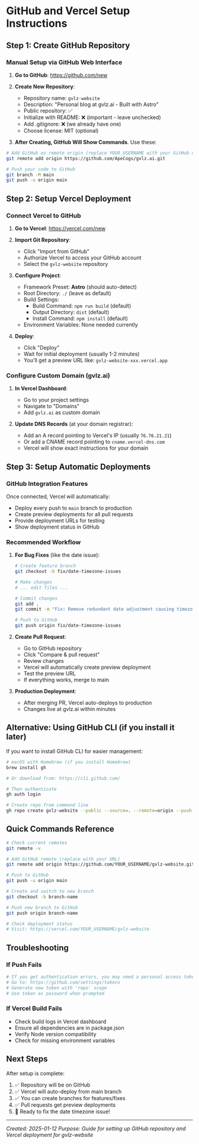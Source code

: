# GitHub and Vercel Setup Instructions

## Step 1: Create GitHub Repository

### Manual Setup via GitHub Web Interface

1. **Go to GitHub**: https://github.com/new
2. **Create New Repository**:
   - Repository name: `gvlz-website`
   - Description: "Personal blog at gvlz.ai - Built with Astro"
   - Public repository: ✅
   - Initialize with README: ❌ (important - leave unchecked)
   - Add .gitignore: ❌ (we already have one)
   - Choose license: MIT (optional)

3. **After Creating, GitHub Will Show Commands**. Use these:

```bash
# Add GitHub as remote origin (replace YOUR_USERNAME with your GitHub username)
git remote add origin https://github.com/ApeCogs/gvlz.ai.git

# Push your code to GitHub
git branch -M main
git push -u origin main
```

## Step 2: Setup Vercel Deployment

### Connect Vercel to GitHub

1. **Go to Vercel**: https://vercel.com/new
2. **Import Git Repository**:
   - Click "Import from GitHub"
   - Authorize Vercel to access your GitHub account
   - Select the `gvlz-website` repository

3. **Configure Project**:
   - Framework Preset: **Astro** (should auto-detect)
   - Root Directory: `./` (leave as default)
   - Build Settings:
     - Build Command: `npm run build` (default)
     - Output Directory: `dist` (default)
     - Install Command: `npm install` (default)
   - Environment Variables: None needed currently

4. **Deploy**:
   - Click "Deploy"
   - Wait for initial deployment (usually 1-2 minutes)
   - You'll get a preview URL like: `gvlz-website-xxx.vercel.app`

### Configure Custom Domain (gvlz.ai)

1. **In Vercel Dashboard**:
   - Go to your project settings
   - Navigate to "Domains"
   - Add `gvlz.ai` as custom domain

2. **Update DNS Records** (at your domain registrar):
   - Add an A record pointing to Vercel's IP (usually `76.76.21.21`)
   - Or add a CNAME record pointing to `cname.vercel-dns.com`
   - Vercel will show exact instructions for your domain

## Step 3: Setup Automatic Deployments

### GitHub Integration Features

Once connected, Vercel will automatically:
- Deploy every push to `main` branch to production
- Create preview deployments for all pull requests
- Provide deployment URLs for testing
- Show deployment status in GitHub

### Recommended Workflow

1. **For Bug Fixes** (like the date issue):
   ```bash
   # Create feature branch
   git checkout -b fix/date-timezone-issues
   
   # Make changes
   # ... edit files ...
   
   # Commit changes
   git add .
   git commit -m "Fix: Remove redundant date adjustment causing timezone issues"
   
   # Push to GitHub
   git push origin fix/date-timezone-issues
   ```

2. **Create Pull Request**:
   - Go to GitHub repository
   - Click "Compare & pull request"
   - Review changes
   - Vercel will automatically create preview deployment
   - Test the preview URL
   - If everything works, merge to main

3. **Production Deployment**:
   - After merging PR, Vercel auto-deploys to production
   - Changes live at gvlz.ai within minutes

## Alternative: Using GitHub CLI (if you install it later)

If you want to install GitHub CLI for easier management:

```bash
# macOS with Homebrew (if you install Homebrew)
brew install gh

# Or download from: https://cli.github.com/

# Then authenticate
gh auth login

# Create repo from command line
gh repo create gvlz-website --public --source=. --remote=origin --push
```

## Quick Commands Reference

```bash
# Check current remotes
git remote -v

# Add GitHub remote (replace with your URL)
git remote add origin https://github.com/YOUR_USERNAME/gvlz-website.git

# Push to GitHub
git push -u origin main

# Create and switch to new branch
git checkout -b branch-name

# Push new branch to GitHub
git push origin branch-name

# Check deployment status
# Visit: https://vercel.com/YOUR_USERNAME/gvlz-website
```

## Troubleshooting

### If Push Fails
```bash
# If you get authentication errors, you may need a personal access token
# Go to: https://github.com/settings/tokens
# Generate new token with 'repo' scope
# Use token as password when prompted
```

### If Vercel Build Fails
- Check build logs in Vercel dashboard
- Ensure all dependencies are in package.json
- Verify Node version compatibility
- Check for missing environment variables

## Next Steps

After setup is complete:
1. ✅ Repository will be on GitHub
2. ✅ Vercel will auto-deploy from main branch
3. ✅ You can create branches for features/fixes
4. ✅ Pull requests get preview deployments
5. 🚀 Ready to fix the date timezone issue!

---

*Created: 2025-01-12*
*Purpose: Guide for setting up GitHub repository and Vercel deployment for gvlz-website*